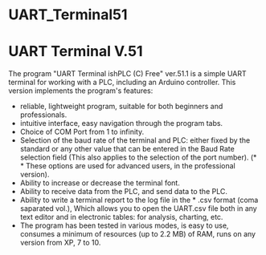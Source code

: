 # UART_Terminal51
# UART Terminal V.51 <ishPLC>
  
The program "UART Terminal ishPLC (C) Free" ver.51.1 is a simple UART terminal for working with a PLC, including an Arduino controller.
This version implements the program's features:
* reliable, lightweight program, suitable for both beginners and professionals.
* intuitive interface, easy navigation through the program tabs.
* Choice of COM Port from 1 to infinity.
* Selection of the baud rate of the terminal and PLC: either fixed by the standard or any other value that can be entered in the Baud Rate selection field (This also applies to the selection of the port number).
(* * These options are used for advanced users, in the professional version).
* Ability to increase or decrease the terminal font.
* Ability to receive data from the PLC, and send data to the PLC.
* Ability to write a terminal report to the log file in the * .csv format (coma saparated vol.), Which allows you to open the UART.csv file both in any text editor and in electronic tables: for analysis, charting, etc.
* The program has been tested in various modes, is easy to use, consumes a minimum of resources (up to 2.2 MB) of RAM, runs on any version from XP, 7 to 10.
